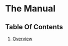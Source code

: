 # The Manual

## Table Of Contents

1) [Overview](./1-overview.md)


<!--

3) [Making Requests](./3-requests.md)
4) [Key Data Structures](./4-data.md)
5) [Caching](./5-caching.md)
6) [Working with Data in your UI](./6-presentation.md)
7) [Field Schemas](./7-schemas.md)
8) [Request Builders](./8-builders.md)
11) [History & Mission](./11-about.md)

-->
